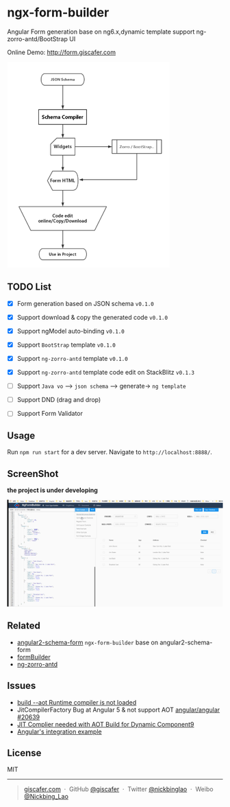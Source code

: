 # ngx-form-builder

Angular Form generation base on ng6.x,dynamic template support ng-zorro-antd/BootStrap UI

Online Demo: http://form.giscafer.com


<img src="./screenshot/process.png" height="480px"/>

## TODO List

- [x] Form generation based on JSON schema `v0.1.0`
- [x] Support download & copy the generated code `v0.1.0`
- [x] Support ngModel auto-binding `v0.1.0`
- [x] Support `BootStrap` template `v0.1.0`
- [x] Support `ng-zorro-antd` template  `v0.1.0`
- [x] Support `ng-zorro-antd` template code edit on StackBlitz `v0.1.3`
- [ ] Support `Java vo` —> `json schema` —> generate-> `ng template` 
- [ ] Support DND (drag and drop)
- [ ] Support Form Validator


## Usage

Run `npm run start` for a dev server. Navigate to `http://localhost:8888/`.


## ScreenShot

__the project is under developing__

![screenshot](./screenshot/20180702.gif)


## Related

- [angular2-schema-form](https://github.com/makinacorpus/angular2-schema-form) `ngx-form-builder` base on angular2-schema-form
- [formBuilder](https://github.com/kevinchappell/formBuilder)
- [ng-zorro-antd](https://github.com/NG-ZORRO/ng-zorro-antd)

## Issues

- [build --aot Runtime compiler is not loaded](https://stackoverflow.com/questions/42706113/angular-cli-build-prod-runtime-compiler-is-not-loaded/42843683#42843683)
- JitCompilerFactory Bug at Angular 5 & not support AOT [angular/angular #20639](https://github.com/angular/angular/issues/20639)
- [JIT Complier needed with AOT Build for Dynamic Component9](https://github.com/angular/angular/issues/20875)
- [Angular's integration example](https://github.com/angular/angular/blob/d7a727cc0728a61a707f2c109636c1fa077042c2/integration/dynamic-compiler/src/app.module.ts#L16)

## License

MIT

---

> [giscafer.com](http://giscafer.com) &nbsp;&middot;&nbsp;
> GitHub [@giscafer](https://github.com/giscafer) &nbsp;&middot;&nbsp;
> Twitter [@nickbinglao](https://twitter.com/nickbinglao) &nbsp;&middot;&nbsp;
> Weibo [@Nickbing_Lao](https://weibo.com/laohoubin)